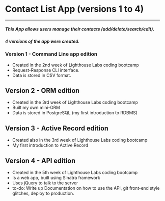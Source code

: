 # Contact List App (versions 1 to 4)
---
#####  This App allows users manage their contacts (add/delete/search/edit).
#####  4 versions of the app were created.

### Version 1 - Command Line app edition
- Created in the 2nd week of Lighthouse Labs coding bootcamp
- Request-Response CLI interface.
- Data is stored in CSV format.

## Version 2 - ORM edition
- Created in the 3rd week of Lighthouse Labs coding bootcamp
- Built my own mini-ORM
- Data is stored in PostgreSQL (my first introduction to RDBMS)

## Version 3 - Active Record edition
- Created also in the 3rd week of Lighthouse Labs coding bootcamp
- My first introduction to Active Record

## Version 4 - API edition
- Created in the 5th week of Lighthouse Labs coding bootcamp
- Is a web app, built using Sinatra framework
- Uses jQuery to talk to the server
- to-do: Write up Documentation on how to use the API, git front-end style glitches, deploy to production.
